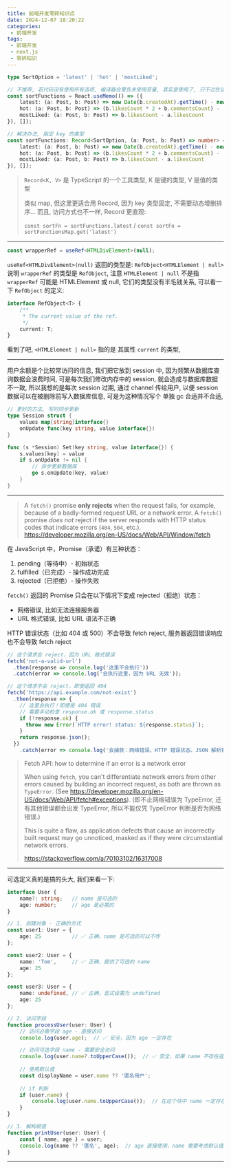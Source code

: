 ```yaml
---
title: 前端开发零碎知识点
date: 2024-12-07 18:20:22
categories:
 - 前端开发
tags:
 - 前端开发
 - next.js
 - 零碎知识
---
```


```ts
type SortOption = 'latest' | 'hot' | 'mostLiked';

// 不推荐, 若代码没有使用所有选项, 编译器会警告未使用变量, 其实是使用了, 只不过在运行时才能确定, 但编译器不知道, 不利于多人维护, 比如人家看没有使用的变量, 直接就删除了, 但用户通过点击选项来选择排序, 这是运行时才能确定的
const sortFunctions = React.useMemo(() => ({
    latest: (a: Post, b: Post) => new Date(b.createdAt).getTime() - new Date(a.createdAt).getTime(),
    hot: (a: Post, b: Post) => (b.likesCount * 2 + b.commentsCount) - (a.likesCount * 2 + a.commentsCount),
    mostLiked: (a: Post, b: Post) => b.likesCount - a.likesCount
}), []);

// 解决办法, 指定 key 的类型
const sortFunctions: Record<SortOption, (a: Post, b: Post) => number> = React.useMemo(() => ({
    latest: (a: Post, b: Post) => new Date(b.createdAt).getTime() - new Date(a.createdAt).getTime(),
    hot: (a: Post, b: Post) => (b.likesCount * 2 + b.commentsCount) - (a.likesCount * 2 + a.commentsCount),
    mostLiked: (a: Post, b: Post) => b.likesCount - a.likesCount
}), []);
```

> `Record<K, V>` 是 TypeScript 的一个工具类型, K 是键的类型, V 是值的类型
>
> 类似 map, 但这里更适合用 Record, 因为 key 类型固定, 不需要动态增删排序... 而且, 访问方式也不一样, Record 更直观:
>
> `const sortFn = sortFunctions.latest` / `const sortFn = sortFunctionsMap.get('latest')`

----

```ts
const wrapperRef = useRef<HTMLDivElement>(null);
```

`useRef<HTMLDivElement>(null)` 返回的类型是: `RefObject<HTMLElement | null>` 说明 `wrapperRef` 的类型是 `RefObject`, 注意 `HTMLElement | null` 不是指 `wrapperRef` 可能是 HTMLElement 或 null, 它们的类型没有半毛钱关系, 可以看一下  `RefObject` 的定义:

```ts
interface RefObject<T> {
    /**
     * The current value of the ref.
     */
    current: T;
}
```

看到了吧, `<HTMLElement | null>` 指的是 其属性 `current` 的类型, 

----

用户余额是个比较常访问的信息, 我们把它放到 session 中, 因为频繁从数据库查询数据会浪费时间, 可是每次我们修改内存中的 session, 就会造成与数据库数据不一致, 所以我想的是每次 session 过期, 通过 channel 传给用户, 以便 session 数据可以在被删除前写入数据库信息, 可是为这种情况写个 单独 gc 合适并不合适, 

```go
// 更好的方法, 写时同步更新
type Session struct {
    values map[string]interface{}
    onUpdate func(key string, value interface{})
}

func (s *Session) Set(key string, value interface{}) {
    s.values[key] = value
    if s.onUpdate != nil {
        // 异步更新数据库
        go s.onUpdate(key, value)
    }
}
```

----

> A `fetch()` promise **only rejects** when the request fails, for example, because of a badly-formed request URL or a network error. A `fetch()` promise *does not* reject if the server responds with HTTP status codes that indicate errors (`404`, `504`, etc.). https://developer.mozilla.org/en-US/docs/Web/API/Window/fetch

在 JavaScript 中，Promise（承诺）有三种状态：

1. pending（等待中）- 初始状态
2. fulfilled（已完成）- 操作成功完成
3. rejected（已拒绝）- 操作失败

`fetch()` 返回的 Promise 只会在以下情况下变成 rejected（拒绝）状态：

- 网络错误, 比如无法连接服务器
- URL 格式错误, 比如 URL 语法不正确

HTTP 错误状态（比如 404 或 500）不会导致 fetch reject, 服务器返回错误响应也不会导致 fetch reject

```js
// 这个请求会 reject，因为 URL 格式错误
fetch('not-a-valid-url')
  .then(response => console.log('这里不会执行'))
  .catch(error => console.log('会执行这里，因为 URL 无效'));

// 这个请求不会 reject，即使返回 404
fetch('https://api.example.com/not-exist')
  .then(response => {
    // 这里会执行！即使是 404 错误
    // 需要手动检查 response.ok 或 response.status
    if (!response.ok) {
      throw new Error(`HTTP error! status: ${response.status}`);
    }
    return response.json();
  })
	.catch(error => console.log('会捕获：网络错误、HTTP 错误状态、JSON 解析错误等'));
```

> Fetch API: how to determine if an error is a network error
>
> When using `fetch`, you can't differentiate network errors from other errors caused by building an incorrect request, as both are thrown as `TypeError`. (See https://developer.mozilla.org/en-US/docs/Web/API/fetch#exceptions). (即不止网络错误为 TypeError, 还有其他错误都会出发 TypeError, 所以不能仅凭 TypeError 判断是否为网络错误.) 
>
> This is quite a flaw, as application defects that cause an incorrectly built request may go unnoticed, masked as if they were circumstantial network errors.
>
> https://stackoverflow.com/a/70103102/16317008

------

可选定义真的是搞的头大, 我们来看一下:

```ts
interface User {
    name?: string;   // name 是可选的
    age: number;     // age 是必需的
}

// 1. 创建对象 - 正确的方式
const user1: User = {
    age: 25          // ✅ 正确，name 是可选的可以不传
};

const user2: User = {
    name: 'Tom',     // ✅ 正确，提供了可选的 name
    age: 25
};

const user3: User = {
    name: undefined, // ✅ 正确，显式设置为 undefined
    age: 25
};

// 2. 访问字段
function processUser(user: User) {
    // 访问必需字段 age - 直接访问
    console.log(user.age);  // ✅ 安全，因为 age 一定存在

    // 访问可选字段 name - 需要安全访问
    console.log(user.name?.toUpperCase());  // ✅ 安全，如果 name 不存在返回 undefined
    
    // 使用默认值
    const displayName = user.name ?? '匿名用户';
    
    // if 判断
    if (user.name) {
        console.log(user.name.toUpperCase());  // 在这个块中 name 一定存在
    }
}

// 3. 解构赋值
function printUser(user: User) {
    const { name, age } = user;
    console.log(name ?? '匿名', age);  // age 直接使用，name 需要考虑默认值
}
```

-----




